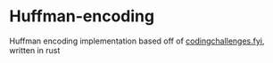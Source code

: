 # Huffman-encoding
Huffman encoding implementation based off of [codingchallenges.fyi](https://codingchallenges.fyi/challenges/challenge-huffman/), written in rust
